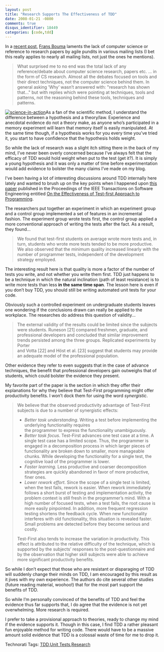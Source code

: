 ```yaml
---
layout: post
title: "Research Supports The Effectiveness of TDD"
date: 2008-01-21 -0800
comments: true
disqus_identifier: 18449
categories: [code,tdd]
---
```

In a [recent
post](http://weblogs.asp.net/fbouma/archive/2008/01/11/the-waterfall-which-makes-agile-pundits-go-blind.aspx "The Waterfall which makes agile pundits go blind"),
[Frans Bouma](http://weblogs.asp.net/fbouma/ "Frans Bouma") laments the
lack of computer science or reference to research papers by agile
pundits in various mailing lists (I bet this really applies to nearly
all mailing lists, not just the ones he mentions).

> What surprised me to no end was the total lack of any reference/debate
> about computer science research, papers etc. ... in the form of CS
> research. Almost all the debates focused on tools and their direct
> techniques, not the computer science behind them. In general asking
> ’Why’ wasn’t answered with: "research has shown that..." but with
> replies which were pointing at techniques, tools and patterns, not the
> reasoning behind these tools, techniques and patterns.

[![science-in-action](http://haacked.com/images/haacked_com/WindowsLiveWriter/ResearchSupportsTheEfficacyofTDD_15041/science-in-action_3.jpg)](http://www.sxc.hu/photo/419554 "Two students conducting an experiment - from stock exchange")As
a fan of the scientific method, I understand the difference between a
hypothesis and a theory/law. Experience and anecdotal evidence do not a
theory make, as anyone who’s participated in a memory experiment will
learn that memory itself is easily manipulated. At the same time though,
if a hypothesis works for you every time you’ve tried it, you start to
have confidence that the hypothesis holds weight.

So while the lack of research was a slight itch sitting there in the
back of my mind, I’ve never been overly concerned because I’ve always
felt that the efficacy of TDD would hold weight when put to the test
(get it?). It is simply a young hypothesis and it was only a matter of
time before experimentation would add evidence to bolster the many
claims I’ve made on my blog.

I’ve been having a lot of interesting discussions around TDD internally
here lately and wanted to brush up on the key points when I happened
upon [this
paper](http://iit-iti.nrc-cnrc.gc.ca/publications/nrc-47445_e.html "On the Effectiveness of Test-first Approach to Programming")
published in the Proceedings of the IEEE Transactions on Software
Engineering entitled [On the Effectiveness of Test-first Approach to
Programming](http://iit-iti.nrc-cnrc.gc.ca/publications/nrc-47445_e.html "Test First Programming").

The researchers put together an experiment in which an experiment group
and a control group implemented a set of features in an incremental
fashion. The experiment group wrote tests first, the control group
applied a more conventional approach of writing the tests after the
fact. As a result, they found...

> We found that test-first students on average wrote more tests and, in
> turn, students who wrote more tests tended to be more productive. We
> also observed that the minimum quality increased linearly with the
> number of programmer tests, independent of the development strategy
> employed.

The interesting result here is that quality is more a factor of the
number of tests you write, and not whether you write them first. TDD
just happens to be a technique in which the natural inclination (path of
least resistance) is to write more tests than less **in the same time
span**. The lesson here is even if you don’t buy TDD, you should still
be writing automated unit tests for your code.

Obviously such a controlled experiment on undergraduate students leaves
one wondering if the conclusions drawn can really be applied to the
workplace. The researches do address this question of validity...

> The external validity of the results could be limited since the
> subjects were students. Runeson [21] compared freshmen, graduate, and
> professional developers and concluded that similar improvement trends
> persisted among the three groups. Replicated experiments by Porter \
> and Votta [22] and Höst et al. [23] suggest that students may provide
> an adequate model of the professional population.

Other evidence they refer to even suggests that in the case of advance
techniques, the benefit that professional developers gain outweighs that
of students, which could bolster the evidence they present.

My favorite part of the paper is the section in which they offer their
explanations for why they believe that Test-First programming might
offer productivity benefits. I won’t dock them for using the word
*synergistic*.

> We believe that the observed productivity advantage of Test-First
> subjects is due to a number of synergistic effects:
>
> -   *Better task understanding*. Writing a test before implementing
>     the underlying functionality requires \
>     the programmer to express the functionality unambiguously.
> -   *Better task focus*. Test-First advances one test case at a time.
>     A single test case has a limited scope. Thus, the programmer is
>     engaged in a decomposition process in which larger pieces of
>     functionality are broken down to smaller, more manageable chunks.
>     While developing the functionality for a single test, the
>     cognitive load of the programmer is lower.
> -   *Faster learning*. Less productive and coarser decomposition
>     strategies are quickly abandoned in favor of more productive,
>     finer ones.
> -   *Lower rework effort*. Since the scope of a single test is
>     limited, when the test fails, rework is easier. When rework
>     immediately follows a short burst of testing and implementation
>     activity, the problem context is still fresh in the programmer’s
>     mind. With a high number of focused tests, when a test fails, the
>     root cause is more easily pinpointed. In addition, more frequent
>     regression testing shortens the feedback cycle. When new
>     functionality interferes with old functionality, this situation is
>     revealed faster. Small problems are detected before they become
>     serious and costly.
>
> Test-First also tends to increase the variation in productivity. This
> effect is attributed to the relative difficulty of the technique,
> which is supported by the subjects’ responses to the
> post-questionnaire and by the observation that higher skill subjects
> were able to achieve more significant productivity benefits.

So while I don’t expect that those who are resistant or disparaging of
TDD will suddenly change their minds on TDD, I am encouraged by this
result as it jives with my own experience. The authors do cite several
other studies (future reading material, woohoo!) that for the most part
support the benefits of TDD.

So while I’m personally convinced of the benefits of TDD and feel the
evidence thus far supports that, I do agree that the evidence is not yet
overwhelming. More research is required.

I prefer to take a provisional approach to theories, ready to change my
mind if the evidence supports it. Though in this case, I find TDD a
rather pleasant fun enjoyable method for writing code. There would have
to be a massive amount solid evidence that TDD is a colossal waste of
time for me to drop it.

Technorati Tags: [TDD](http://technorati.com/tags/TDD),[Unit
Tests](http://technorati.com/tags/Unit%20Tests),[Research](http://technorati.com/tags/Research)

